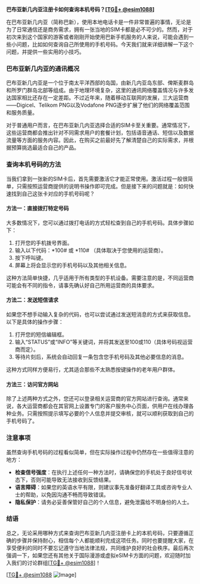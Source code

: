 **巴布亚新几内亚注册卡如何查询本机号码？[[TG💪+ @esim1088](https://t.me/s/esim1088)]**

在巴布亚新几内亚（简称巴新），使用本地电话卡是一件非常普遍的事情，无论是为了日常通信还是商务需求，拥有一张当地的SIM卡都是必不可少的。然而，对于初次来到这个国家的游客或者刚刚开始使用巴新手机服务的人来说，可能会遇到一些小问题，比如如何查询自己所使用的手机号码。今天我们就来详细讲解一下这个问题，并提供一些实用的小技巧。

### 巴布亚新几内亚的通讯概况

巴布亚新几内亚是一个位于南太平洋西部的岛国，由新几内亚岛东部、俾斯麦群岛和所罗门群岛北部等组成。由于地理环境复杂，这里的通讯网络覆盖情况与许多发达国家相比还存在一定差距。不过近年来，随着移动互联网的发展，三大运营商——Digicel、Telikom PNG以及Vodafone PNG逐步扩展了他们的网络覆盖范围和服务质量。

对于普通用户而言，在巴布亚新几内亚选择合适的SIM卡至关重要。通常情况下，这些运营商都会推出针对不同需求用户的套餐计划，包括语音通话、短信以及数据流量等方面的服务内容。因此，在购买之前最好先了解清楚自己的实际需求，并根据预算挑选最适合自己的产品。

### 查询本机号码的方法

当我们拿到一张新的SIM卡后，首先需要激活它才能正常使用。激活过程一般很简单，只需按照运营商提供的说明书操作即可完成。但是接下来的问题就是：如何快速找到自己这张卡对应的手机号码呢？

#### 方法一：直接拨打特定号码

大多数情况下，您可以通过拨打电话的方式轻松查到自己的手机号码。具体步骤如下：
1. 打开您的手机拨号界面。
2. 输入以下代码：*100# 或 *110# （具体取决于您使用的运营商）。
3. 按下呼叫键。
4. 屏幕上将会显示您的手机号码以及其他相关信息。

这种方法简单快捷，几乎适用于所有类型的手机设备。需要注意的是，不同运营商可能会有不同的指令，请事先确认好自己所用运营商的具体要求。

#### 方法二：发送短信请求

如果您不想手动输入复杂的代码，也可以尝试通过发送短消息的方式来获取信息。以下是具体的操作步骤：
1. 打开您的短信编辑框。
2. 输入“STATUS”或“INFO”等关键词，并将其发送至100或110（具体号码视运营商而定）。
3. 等待片刻后，系统会自动回复一条包含您手机号码及其他必要信息的消息。

这种方式同样方便易行，尤其适合那些不太熟悉按键操作的老年用户群体。

#### 方法三：访问官方网站

除了上述两种方式之外，您还可以登录相关运营商的官方网站进行查询。通常来说，各大运营商都会在其官网上设置专门的客户服务中心页面，供用户在线办理各种业务。只需按照提示填写必要的个人信息并提交审核，就可以顺利获取到自己的手机号码了。

### 注意事项

虽然查询手机号码的过程看似简单，但在实际操作过程中仍然存在一些值得注意的地方：
- **检查信号强度**：在执行上述任何一种方法时，请确保您的手机处于良好信号状态下，否则可能导致无法接收到反馈结果。
- **语言障碍**：如果您的英语水平有限，则建议事先准备好翻译工具或咨询专业人士的帮助，以免因沟通不畅而导致错误。
- **隐私保护**：请务必妥善保管好自己的个人信息，避免泄露给不明身份的人士。

### 结语

总之，无论采用哪种方式来查询巴布亚新几内亚注册卡上的本机号码，只要遵循正确的步骤并保持耐心，相信每个人都能顺利完成这项任务。同时也要提醒大家，在享受便利的同时不要忘记遵守当地法律法规，共同维护良好的社会秩序。最后再次强调一下，如果您还有其他关于国际漫游或虚拟eSIM卡方面的问题，欢迎随时加入我们的讨论群组[[TG💪+ @esim1088](https://t.me/s/esim1088)]！

[[TG💪+ @esim1088](https://t.me/s/esim1088) ![Image](https://i.postimg.cc/4NQfJmqS/Snipaste-2025-05-13-00-14-12.png)]